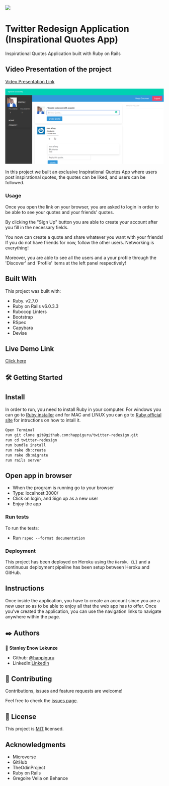 ![](https://img.shields.io/badge/Microverse-blueviolet)

# Twitter Redesign Application (Inspirational Quotes App)
Inspirational Quotes Application built with Ruby on Rails

## Video Presentation of the project

[Video Presentation Link](https://youtu.be/kt81KXcErwM)

![](images/Screenshot_2020-11-13_21-52-55.png)

In this project we built an exclusive Inspirational Quotes App where users post inspirational quotes, the quotes can be liked, and users can be followed.

### Usage

Once you open the link on your browser, you are asked to login in order to be able to see your quotes and your friends' quotes.

By clicking the "Sign Up" button you are able to create your account after you fill in the necessary fields.

You now can create a quote and share whatever you want with your friends! If you do not have friends for now, follow the other users. Networking is everything!

Moreover, you are able to see all the users and a your profile through the 'Discover' and 'Profile' items at the left panel respectively!

## Built With

This project was built with:

- Ruby. v2.7.0
- Ruby on Rails v6.0.3.3
- Rubocop Linters
- Bootstrap
- RSpec
- Capybara
- Devise

## Live Demo Link

[Click here](https://enigmatic-island-93425.herokuapp.com/users/sign_up)

## 🛠 Getting Started

## Install 
In order to run, you need to install Ruby in your computer. For windows you can go to [Ruby installer](https://rubyinstaller.org/) and for MAC and LINUX you can go to [Ruby official site](https://www.ruby-lang.org/en/downloads/) for intructions on how to intall it.

```
Open Terminal
run git clone git@github.com:happiguru/twitter-redesign.git
run cd twitter-redesign
run bundle install
run rake db:create
run rake db:migrate
run rails server
```
## Open app in browser

- When the program is running go to your browser
- Type: localhost:3000/ 
- Click on login, and Sign up as a new user
- Enjoy the app

### Run tests
To run the tests:
- Run `rspec --format documentation`

### Deployment

This project has been deployed on Heroku using the `Heroku CLI` and a continuous deployment pipeline has been setup between Heroku and GitHub.

## Instructions
Once inside the application, you have to create an account since you are a new user so as to be able to enjoy all that the web app has to offer. Once you've created the application, you can use the navigation links to navigate anywhere within the page.

## ✒️ Authors

👤 **Stanley Enow Lekunze**

- Github: [@happiguru](https://github.com/happiguru)
- LinkedIn:[LinkedIn](https://www.linkedin.com/in/lekunze-nley)


## 🤝 Contributing
Contributions, issues and feature requests are welcome!

Feel free to check the [issues page](https://github.com/happiguru/twitter-redesign/issues).

## 📝 License
This project is [MIT](lic.url) licensed.

## Acknowledgments

- Microverse
- GitHub
- TheOdinProject
- Ruby on Rails
- Gregoire Vella on Behance [](https://www.behance.net/gallery/14286087/Twitter-Redesign-of-UI-details)